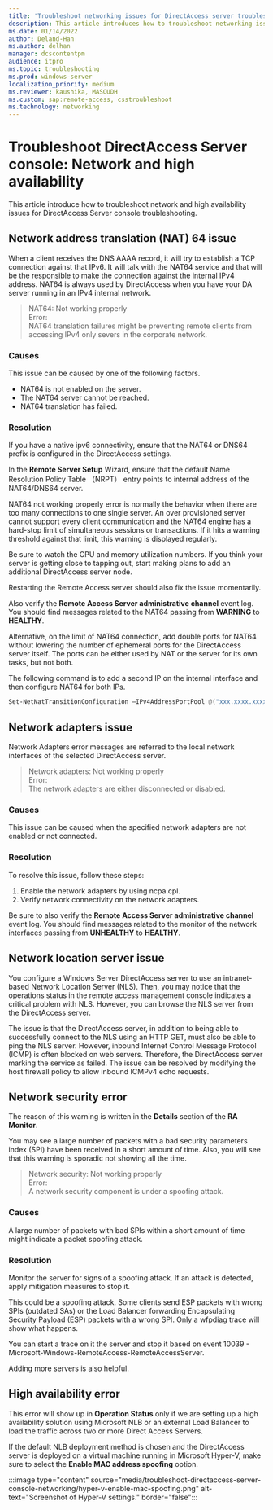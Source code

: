 ```yaml
---
title: 'Troubleshoot networking issues for DirectAccess server troubleshooting'
description: This article introduces how to troubleshoot networking issues for DirectAccess server troubleshooting.
ms.date: 01/14/2022
author: Deland-Han
ms.author: delhan
manager: dcscontentpm
audience: itpro
ms.topic: troubleshooting
ms.prod: windows-server
localization_priority: medium
ms.reviewer: kaushika, MASOUDH
ms.custom: sap:remote-access, csstroubleshoot
ms.technology: networking
---
```

# Troubleshoot DirectAccess Server console: Network and high availability

This article introduce how to troubleshoot network and high availability issues for DirectAccess Server console troubleshooting.

## Network address translation (NAT) 64 issue

When a client receives the DNS AAAA record, it will try to establish a TCP connection against that IPv6. It will talk with the NAT64 service and that will be the responsible to make the connection against the internal IPv4 address. NAT64 is always used by DirectAccess when you have your DA server running in an IPv4 internal network.

> NAT64: Not working properly  
> Error:  
> NAT64 translation failures might be preventing remote clients from accessing IPv4 only severs in the corporate network.

### Causes

This issue can be caused by one of the following factors.

- NAT64 is not enabled on the server.
- The NAT64 server cannot be reached.
- NAT64 translation has failed.

### Resolution

If you have a native ipv6 connectivity, ensure that the NAT64 or DNS64 prefix is configured in the DirectAccess settings.

In the **Remote Server Setup** Wizard, ensure that the default Name Resolution Policy Table （NRPT） entry points to internal address of the NAT64/DNS64 server.

NAT64 not working properly error is normally the behavior when there are too many connections to one single server. An over provisioned server cannot support every client communication and the NAT64 engine has a hard-stop limit of simultaneous sessions or transactions. If it hits a warning threshold against that limit, this warning is displayed regularly.

Be sure to watch the CPU and memory utilization numbers. If you think your server is getting close to tapping out, start making plans to add an additional DirectAccess server node.

Restarting the Remote Access server should also fix the issue momentarily.

Also verify the **Remote Access Server administrative channel** event log. You should find messages related to the NAT64 passing from **WARNING** to **HEALTHY**.

Alternative, on the limit of NAT64 connection, add double ports for NAT64 without lowering the number of ephemeral ports for the DirectAccess server itself. The ports can be either used by NAT or the server for its own tasks, but not both. 

The following command is to add a second IP on the internal interface and then configure NAT64 for both IPs.

```powershell
Set-NetNatTransitionConfiguration –IPv4AddressPortPool @("xxx.xxxx.xxxx.xxxx, 10000-47000", "xxx.xxx.xxx.xxx, 10000-47000")
```

## Network adapters issue

Network Adapters error messages are referred to the local network interfaces of the selected DirectAccess server.

> Network adapters: Not working properly  
> Error:  
> The network adapters are either disconnected or disabled.

### Causes

This issue can be caused when the specified network adapters are not enabled or not connected.

### Resolution

To resolve this issue, follow these steps:

1. Enable the network adapters by using ncpa.cpl.
2. Verify network connectivity on the network adapters.
  
Be sure to also verify the **Remote Access Server administrative channel** event log. You should find messages related to the monitor of the network interfaces passing from **UNHEALTHY** to **HEALTHY**.

## Network location server issue

You configure a Windows Server DirectAccess server to use an intranet-based Network Location Server (NLS). Then, you may notice that the operations status in the remote access management console indicates a critical problem with NLS. However, you can browse the NLS server from the DirectAccess server.

The issue is that the DirectAccess server, in addition to being able to successfully connect to the NLS using an HTTP GET, must also be able to ping the NLS server. However, inbound Internet Control Message Protocol (ICMP) is often blocked on web servers. Therefore, the DirectAccess server marking the service as failed. The issue can be resolved by modifying the host firewall policy to allow inbound ICMPv4 echo requests.

## Network security error

The reason of this warning is written in the **Details** section of the **RA Monitor**.

You may see a large number of packets with a bad security parameters index (SPI) have been received in a short amount of time. Also, you will see that this warning is sporadic not showing all the time.

> Network security: Not working properly  
> Error:  
> A network security component is under a spoofing attack.

### Causes

A large number of packets with bad SPIs within a short amount of time might indicate a packet spoofing attack.

### Resolution

Monitor the server for signs of a spoofing attack. If an attack is detected, apply mitigation measures to stop it.

This could be a spoofing attack. Some clients send ESP packets with wrong SPIs (outdated SAs) or the Load Balancer forwarding Encapsulating Security Payload (ESP) packets with a wrong SPI. Only a wfpdiag trace will show what happens.

You can start a trace on it the server and stop it based on event 10039 - Microsoft-Windows-RemoteAccess-RemoteAccessServer.

Adding more servers is also helpful.

## High availability error

This error will show up in **Operation Status** only if we are setting up a high availability solution using Microsoft NLB or an external Load Balancer to load the traffic across two or more Direct Access Servers.

If the default NLB deployment method is chosen and the DirectAccess server is deployed on a virtual machine running in Microsoft Hyper-V, make sure to select the **Enable MAC address spoofing** option.

:::image type="content" source="media/troubleshoot-directaccess-server-console-networking/hyper-v-enable-mac-spoofing.png" alt-text="Screenshot of Hyper-V settings." border="false":::

